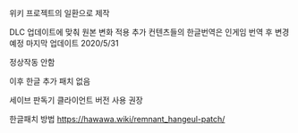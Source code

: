 위키 프로젝트의 일환으로 제작

DLC 업데이트에 맞춰 원본 변화 적용
추가 컨텐츠들의 한글번역은 인게임 번역 후 변경 예정
마지막 업데이트 2020/5/31

정상작동 안함


이후 한글 추가 패치 없음


세이브 판독기 
클라이언트 버전 사용 권장

한글패치 방법 https://hawawa.wiki/remnant_hangeul-patch/
